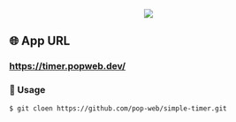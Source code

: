 <div align="center">
<img src="https://user-images.githubusercontent.com/68140953/90314151-7dd76c80-df4c-11ea-97a6-8c37fb98e9d0.gif">
</div>

## 🌐 App URL

### **https://timer.popweb.dev/**

### 💬 Usage

```
$ git cloen https://github.com/pop-web/simple-timer.git
```
